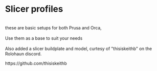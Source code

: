 <h1> Slicer profiles</h1>
<br />these are basic setups for both Prusa and Orca,<br />
<br>Use them as a base to suit your needs</br>
<br>Also added a slicer buildplate and model, curtesy of "thisiskeithb" on the Rolohaun discord.</br>
<p>https://github.com/thisiskeithb </p>